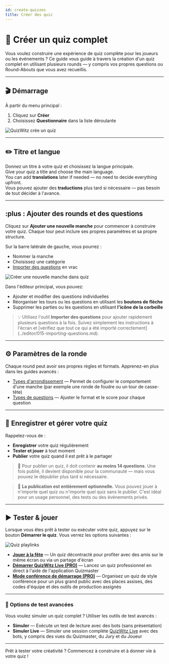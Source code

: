 ```yaml
---
id: create-quizzes
title: Créer des quiz
---
```


# 🧠 Créer un quiz complet

Vous voulez construire une expérience de quiz complète pour les joueurs ou les événements ? Ce guide vous guide à travers la création d'un quiz complet en utilisant plusieurs rounds — y compris vos propres questions ou Round-Abouts que vous avez recueillis.

---

## 🎬 Démarrage

À partir du menu principal :

1. Cliquez sur **Créer**
2. Choisissez **Questionnaire** dans la liste déroulante

![QuizWitz crée un quiz](/images/create-quiz.png)

---

## ✏️ Titre et langue

Donnez un titre à votre quiz et choisissez la langue principale.\
Give your quiz a title and choose the main language.\
You can add **translations** later if needed — no need to decide everything upfront.\
Vous pouvez ajouter des **traductions** plus tard si nécessaire — pas besoin de tout décider à l'avance.

---

## :plus : Ajouter des rounds et des questions

Cliquez sur **Ajouter une nouvelle manche** pour commencer à construire votre quiz. Chaque tour peut inclure ses propres paramètres et sa propre structure.

Sur la barre latérale de gauche, vous pourrez :

- Nommer la manche
- Choisissez une catégorie
- [Importer des questions](../editor/015-importing-questions.md) en vrac

![Créer une nouvelle manche dans quiz](/images/quiz-add-round.png)

Dans l'éditeur principal, vous pouvez:

- Ajouter et modifier des questions individuelles
- Réorganiser les tours ou les questions en utilisant les **boutons de flèche**
- Supprimer les parties ou les questions en utilisant **l'icône de la corbeille**

> 💡 Utilisez l'outil **Importer des questions** pour ajouter rapidement plusieurs questions à la fois. Suivez simplement les instructions à l'écran et [vérifiez que tout ce qui a été importé correctement] (../editor/015-importing-questions.md).

---

## ⚙️ Paramètres de la ronde

Chaque round peut avoir ses propres règles et formats. Apprenez-en plus dans les guides avancés :

- [Types d'arrondissement](../round-types/000-round-types.md) — Permet de configurer le comportement d'une manche (par exemple une ronde de foudre ou un tour de casse-tête)
- [Types de questions](../question-types/000-question-types.md) — Ajuster le format et le score pour chaque question

---

## 💾 Enregistrer et gérer votre quiz

Rappelez-vous de :

- **Enregistrer** votre quiz régulièrement
- **Tester et jouer** à tout moment
- **Publier** votre quiz quand il est prêt à le partager

> 📢 Pour publier un quiz, il doit contenir **au moins 14 questions**. Une fois publié, il devient disponible pour la communauté — mais vous pouvez le dépublier plus tard si nécessaire.

> 📝 **La publication est entièrement optionnelle.** Vous pouvez jouer à n'importe quel quiz ou n'importe quel quiz sans le publier. C'est idéal pour un usage personnel, des tests ou des événements privés.

---

## ▶️ Tester & jouer

Lorsque vous êtes prêt à tester ou exécuter votre quiz, appuyez sur le bouton **Démarrer le quiz**. Vous verrez les options suivantes :

![Quiz playlinks](/images/quiz-playlinks.png)

- **[Jouer à la fête](../players/001-playing-quizwitz.md)** — Un quiz décontracté pour profiter avec des amis sur le même écran ou via un partage d'écran
- **[Démarrer QuizWitz Live (PRO)](../quizmaster/001-introduction.md)** — Lancez un quiz professionnel en direct à l'aide de l'application Quizmaster
- **[Mode conférence de démarrage (PRO)](../tutorials/050-conference-booth.md)** — Organisez un quiz de style conférence pour un plus grand public avec des places assises, des codes d'équipe et des outils de production assignés

---

### 🧪 Options de test avancées

Vous voulez simuler un quiz complet ? Utiliser les outils de test avancés :

- **Simuler** — Exécute un test de lecture avec des bots (sans présentation)
- **Simuler Live** — Simuler une session complète [QuizWitz Live](../quizmaster/001-introduction.md) avec des bots, y compris des vues du Quizmaster, du Jury et du Joueur

---

Prêt à tester votre créativité ? Commencez à construire et à donner vie à votre quiz !

